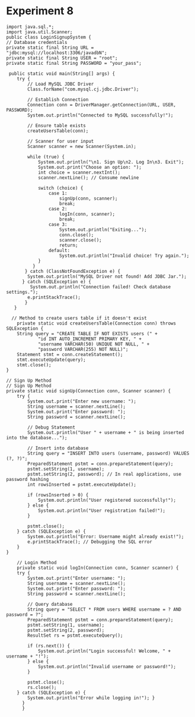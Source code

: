 # Experiment 8

    import java.sql.*;
    import java.util.Scanner;
    public class LoginSignupSystem {
    // Database credentials
    private static final String URL = "jdbc:mysql://localhost:3306/javadbN";
    private static final String USER = "root";
    private static final String PASSWORD = "your_pass";

     public static void main(String[] args) {
        try {
            // Load MySQL JDBC Driver
            Class.forName("com.mysql.cj.jdbc.Driver");

            // Establish Connection
            Connection conn = DriverManager.getConnection(URL, USER, PASSWORD);
            System.out.println("Connected to MySQL successfully!");

            // Ensure table exists
            createUsersTable(conn);

            // Scanner for user input
            Scanner scanner = new Scanner(System.in);

            while (true) {
                System.out.println("\n1. Sign Up\n2. Log In\n3. Exit");
                System.out.print("Choose an option: ");
                int choice = scanner.nextInt();
                scanner.nextLine(); // Consume newline

                switch (choice) {
                    case 1:
                        signUp(conn, scanner);
                        break;
                    case 2:
                        logIn(conn, scanner);
                        break;
                    case 3:
                        System.out.println("Exiting...");
                        conn.close();
                        scanner.close();
                        return;
                    default:
                        System.out.println("Invalid choice! Try again.");
                }
              }
           } catch (ClassNotFoundException e) {
            System.out.println("MySQL Driver not found! Add JDBC Jar.");
          } catch (SQLException e) {
             System.out.println("Connection failed! Check database settings.");
            e.printStackTrace();
           }
       }

      // Method to create users table if it doesn't exist
        private static void createUsersTable(Connection conn) throws SQLException {
        String query = "CREATE TABLE IF NOT EXISTS users (" +
                "id INT AUTO_INCREMENT PRIMARY KEY, " +
                "username VARCHAR(50) UNIQUE NOT NULL, " +
                "password VARCHAR(255) NOT NULL)";
        Statement stmt = conn.createStatement();
        stmt.executeUpdate(query);
        stmt.close();
    }

    // Sign Up Method
    // Sign Up Method
    private static void signUp(Connection conn, Scanner scanner) {
        try {
            System.out.print("Enter new username: ");
            String username = scanner.nextLine();
            System.out.print("Enter password: ");
            String password = scanner.nextLine();

            // Debug Statement
            System.out.println("User " + username + " is being inserted into the database...");

            // Insert into database
            String query = "INSERT INTO users (username, password) VALUES (?, ?)";
            PreparedStatement pstmt = conn.prepareStatement(query);
            pstmt.setString(1, username);
            pstmt.setString(2, password); // In real applications, use password hashing
            int rowsInserted = pstmt.executeUpdate();

            if (rowsInserted > 0) {
                System.out.println("User registered successfully!");
            } else {
                System.out.println("User registration failed!");
            }

            pstmt.close();
        } catch (SQLException e) {
            System.out.println("Error: Username might already exist!");
            e.printStackTrace(); // Debugging the SQL error
        }
    }

        // Login Method
        private static void logIn(Connection conn, Scanner scanner) {
        try {
            System.out.print("Enter username: ");
            String username = scanner.nextLine();
            System.out.print("Enter password: ");
            String password = scanner.nextLine();

            // Query database
            String query = "SELECT * FROM users WHERE username = ? AND password = ?";
            PreparedStatement pstmt = conn.prepareStatement(query);
            pstmt.setString(1, username);
            pstmt.setString(2, password);
            ResultSet rs = pstmt.executeQuery();

            if (rs.next()) {
                System.out.println("Login successful! Welcome, " + username + "!");
            } else {
                System.out.println("Invalid username or password!");
            }

            pstmt.close();
            rs.close();
        } catch (SQLException e) {
            System.out.println("Error while logging in!"); }
          } 
          }
